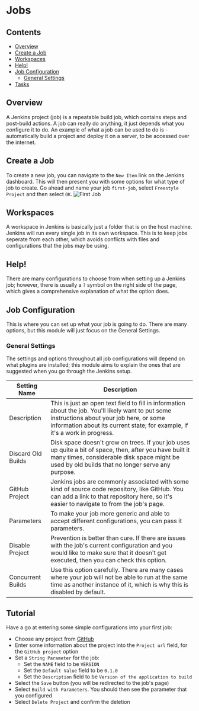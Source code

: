 # Jobs



<!--TOC_START-->
## Contents
- [Overview](#overview)
- [Create a Job](#create-a-job)
- [Workspaces](#workspaces)
- [Help!](#help)
- [Job Configuration](#job-configuration)
	- [General Settings](#general-settings)
- [Tasks](#tasks)

<!--TOC_END-->
## Overview
A Jenkins project (job) is a repeatable build job, which contains steps and post-build actions.
A job can really do anything, it just depends what you configure it to do.
An example of what a job can be used to do is - automatically build a project and deploy it on a server, to be accessed over the internet.

## Create a Job
To create a new job, you can navigate to the `New Item` link on the Jenkins dashboard.
This will then present you with some options for what type of job to create.
Go ahead and name your job `first-job`, select `Freestyle Project` and then select `OK`.
![First Job](https://i.imgur.com/qd2OW5N.png)

## Workspaces
A workspace in Jenkins is basically just a folder that is on the host machine.
Jenkins will run every single job in its own workspace.
This is to keep jobs seperate from each other, which avoids conflicts with files and configurations that the jobs may be using.

## Help!
There are many configurations to choose from when setting up a Jenkins job; however, there is usually a `?` symbol on the right side of the page, which gives a comprehensive explanation of what the option does.

## Job Configuration
This is where you can set up what your job is going to do.
There are many options, but this module will just focus on the General Settings.

### General Settings
The settings and options throughout all job configurations will depend on what plugins are installed; this module aims to explain the ones that are suggested when you go through the Jenkins setup.

|Setting Name|Description|
|------------|-----------|
|Description| This is just an open text field to fill in information about the job. You'll likely want to put some instructions about your job here, or some information about its current state; for example, if it's a work in progress.|
|Discard Old Builds| Disk space doesn't grow on trees. If your job uses up quite a bit of space, then, after you have built it many times, considerable disk space might be used by old builds that no longer serve any purpose.|
|GitHub Project| Jenkins jobs are commonly associated with some kind of source code repository, like GitHub. You can add a link to that repository here, so it's easier to navigate to from the job's page.|
|Parameters| To make your job more generic and able to accept different configurations, you can pass it parameters.|
|Disable Project| Prevention is better than cure. If there are issues with the job's current configuration and you would like to make sure that it doesn't get executed, then you can check this option.|
|Concurrent Builds| Use this option carefully. There are many cases where your job will not be able to run at the same time as another instance of it, which is why this is disabled by default.|

## Tutorial
Have a go at entering some simple configurations into your first job:
- Choose any project from [GitHub](github.com)
- Enter some information about the project into the `Project url` field, for the `GitHub project` option
- Set a `String Parameter` for the job:
    - Set the `NAME` field to be `VERSION`
    - Set the `Default Value` field to be `0.1.0`
    - Set the `Description` field to be `Version of the application to build` 
- Select the `Save` button (you will be redirected to the job's page)
- Select `Build with Parameters`. You should then see the parameter that you configured
- Select `Delete Project` and confirm the deletion
